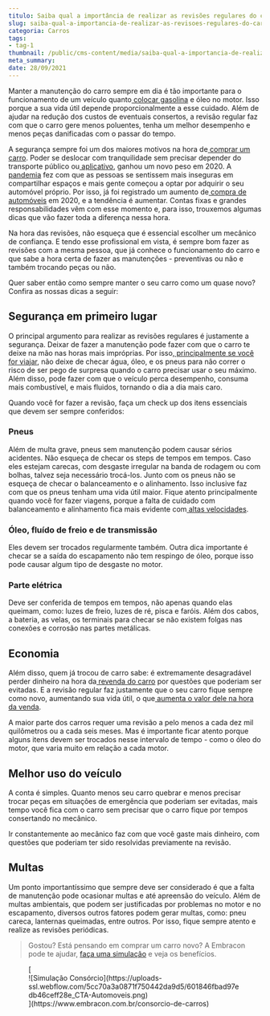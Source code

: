 ```yaml
---
titulo: Saiba qual a importância de realizar as revisões regulares do carro
slug: saiba-qual-a-importancia-de-realizar-as-revisoes-regulares-do-carro
categoria: Carros
tags:
- tag-1
thumbnail: /public/cms-content/media/saiba-qual-a-importancia-de-realizar-as-revisoes-regulares-do-carro.jpg
meta_summary: 
date: 28/09/2021
---
```

Manter a manutenção do carro sempre em dia é tão importante para o funcionamento de um veículo quanto[ colocar gasolina](https://www.embracon.com.br/blog/afinal-quais-sao-os-carros-mais-economicos-do-mercado) e óleo no motor. Isso porque a sua vida útil depende proporcionalmente a esse cuidado. Além de ajudar na redução dos custos de eventuais consertos, a revisão regular faz com que o carro gere menos poluentes, tenha um melhor desempenho e menos peças danificadas com o passar do tempo.

A segurança sempre foi um dos maiores motivos na hora de[ comprar um carro](https://www.embracon.com.br/blog/4-motivos-para-voce-comprar-um-carro-novo). Poder se deslocar com tranquilidade sem precisar depender do transporte público ou[ aplicativo](https://www.embracon.com.br/blog/motorista-de-aplicativo-faca-um-consorcio), ganhou um novo peso em 2020. A[ pandemia](https://www.embracon.com.br/blog/habitos-de-consumo-antes-durante-e-pos-pandemia) fez com que as pessoas se sentissem mais inseguras em compartilhar espaços e mais gente começou a optar por adquirir o seu automóvel próprio. Por isso, já foi registrado um aumento de[ compra de automóveis](https://www.embracon.com.br/blog/carro-seminovo-guia-completo-para-comprar) em 2020, e a tendência é aumentar. Contas fixas e grandes responsabilidades vêm com esse momento e, para isso, trouxemos algumas dicas que vão fazer toda a diferença nessa hora.

Na hora das revisões, não esqueça que é essencial escolher um mecânico de confiança. E tendo esse profissional em vista, é sempre bom fazer as revisões com a mesma pessoa, que já conhece o funcionamento do carro e que sabe a hora certa de fazer as manutenções - preventivas ou não e também trocando peças ou não.

Quer saber então como sempre manter o seu carro como um quase novo? Confira as nossas dicas a seguir:

Segurança em primeiro lugar
---------------------------

O principal argumento para realizar as revisões regulares é justamente a segurança. Deixar de fazer a manutenção pode fazer com que o carro te deixe na mão nas horas mais impróprias. Por isso,[ principalmente se você for viajar](https://www.embracon.com.br/blog/3-lugares-incriveis-para-viajar-de-carro), não deixe de checar água, óleo, e os pneus para não correr o risco de ser pego de surpresa quando o carro precisar usar o seu máximo. Além disso, pode fazer com que o veículo perca desempenho, consuma mais combustível, e mais fluidos, tornando o dia a dia mais caro.

Quando você for fazer a revisão, faça um check up dos itens essenciais que devem ser sempre conferidos:

### Pneus

Além de multa grave, pneus sem manutenção podem causar sérios acidentes. Não esqueça de checar os steps de tempos em tempos. Caso eles estejam carecas, com desgaste irregular na banda de rodagem ou com bolhas, talvez seja necessário trocá-los. Junto com os pneus não se esqueça de checar o balanceamento e o alinhamento. Isso inclusive faz com que os pneus tenham uma vida útil maior. Fique atento principalmente quando você for fazer viagens, porque a falta de cuidado com balanceamento e alinhamento fica mais evidente com[ altas velocidades](https://www.embracon.com.br/blog/entenda-como-funciona-um-carro-com-motor-turbo).

### Óleo, fluído de freio e de transmissão

Eles devem ser trocados regularmente também. Outra dica importante é checar se a saída do escapamento não tem respingo de óleo, porque isso pode causar algum tipo de desgaste no motor.

### Parte elétrica

Deve ser conferida de tempos em tempos, não apenas quando elas queimam, como: luzes de freio, luzes de ré, pisca e faróis. Além dos cabos, a bateria, as velas, os terminais para checar se não existem folgas nas conexões e corrosão nas partes metálicas.

Economia
--------

Além disso, quem já trocou de carro sabe: é extremamente desagradável perder dinheiro na hora da[ revenda do carro](https://www.embracon.com.br/blog/como-vender-seu-carro) por questões que poderiam ser evitadas. E a revisão regular faz justamente que o seu carro fique sempre como novo, aumentando sua vida útil, o que[ aumenta o valor dele na hora da venda](https://www.embracon.com.br/blog/os-principais-cuidados-na-hora-de-vender-o-seu-carro).

A maior parte dos carros requer uma revisão a pelo menos a cada dez mil quilômetros ou a cada seis meses. Mas é importante ficar atento porque alguns itens devem ser trocados nesse intervalo de tempo - como o óleo do motor, que varia muito em relação a cada motor.

Melhor uso do veículo
---------------------

A conta é simples. Quanto menos seu carro quebrar e menos precisar trocar peças em situações de emergência que poderiam ser evitadas, mais tempo você fica com o carro sem precisar que o carro fique por tempos consertando no mecânico.

Ir constantemente ao mecânico faz com que você gaste mais dinheiro, com questões que poderiam ter sido resolvidas previamente na revisão.

Multas
------

Um ponto importantíssimo que sempre deve ser considerado é que a falta de manutenção pode ocasionar multas e até apreensão do veículo. Além de multas ambientais, que podem ser justificadas por problemas no motor e no escapamento, diversos outros fatores podem gerar multas, como: pneu careca, lanternas queimadas, entre outros. Por isso, fique sempre atento e realize as revisões periódicas.

> Gostou? Está pensando em comprar um carro novo? A Embracon pode te ajudar, [faça uma simulação](https://www.embracon.com.br/consorcio-de-carros) e veja os benefícios.

<figure class="w-richtext-figure-type-image w-richtext-align-center">[<div>![Simulação Consórcio](https://uploads-ssl.webflow.com/5cc70a3a0871f750442da9d5/601846fbad97edb46ceff28e_CTA-Automoveis.png)</div>](https://www.embracon.com.br/consorcio-de-carros)</figure>‍
